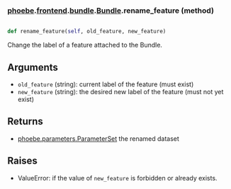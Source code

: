 ### [phoebe](phoebe.md).[frontend](phoebe.frontend.md).[bundle](phoebe.frontend.bundle.md).[Bundle](phoebe.frontend.bundle.Bundle.md).rename_feature (method)


```py

def rename_feature(self, old_feature, new_feature)

```



Change the label of a feature attached to the Bundle.

Arguments
----------
* `old_feature` (string): current label of the feature (must exist)
* `new_feature` (string): the desired new label of the feature
    (must not yet exist)

Returns
--------
* [phoebe.parameters.ParameterSet](phoebe.parameters.ParameterSet.md) the renamed dataset

Raises
--------
* ValueError: if the value of `new_feature` is forbidden or already exists.

